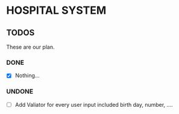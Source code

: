 # HOSPITAL SYSTEM

## TODOS

These are our plan.

### DONE
- [X] Nothing...

### UNDONE
- [ ] Add Valiator for every user input included birth day, number, ....
